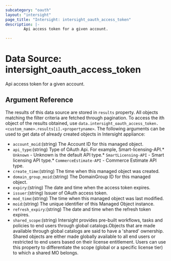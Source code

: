```yaml
---
subcategory: "oauth"
layout: "intersight"
page_title: "Intersight: intersight_oauth_access_token"
description: |-
        Api access token for a given account.

---
```


# Data Source: intersight_oauth_access_token
Api access token for a given account.
## Argument Reference
The results of this data source are stored in `results` property.
All objects matching the filter criteria are fetched through pagination.
To access the ith object of the results obtained, use `data.intersight_oauth_access_token.<custom_name>.results[i].<propertyname>`.
The following arguments can be used to get data of already created objects in Intersight appliance:
* `account_moid`:(string) The Account ID for this managed object. 
* `api_type`:(string) Type of OAuth Api. For example, Smart-licensing-API.* `Unknown` - Unknown is the default API type.* `SmartLicensing-API` - Smart licensing API type.* `CommerceEstimate-API` - Commerce Estimate API type. 
* `create_time`:(string) The time when this managed object was created. 
* `domain_group_moid`:(string) The DomainGroup ID for this managed object. 
* `expiry`:(string) The date and time when the access token expires. 
* `issuer`:(string) Issuer of OAuth access token. 
* `mod_time`:(string) The time when this managed object was last modified. 
* `moid`:(string) The unique identifier of this Managed Object instance. 
* `refresh_expiry`:(string) The date and time when the refresh token expires. 
* `shared_scope`:(string) Intersight provides pre-built workflows, tasks and policies to end users through global catalogs.Objects that are made available through global catalogs are said to have a 'shared' ownership. Shared objects are either made globally available to all end users or restricted to end users based on their license entitlement. Users can use this property to differentiate the scope (global or a specific license tier) to which a shared MO belongs. 
 
